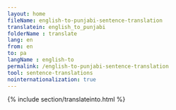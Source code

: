 ```yaml
---
layout: home
fileName: english-to-punjabi-sentence-translation
translatein: english_to_punjabi
folderName : translate
lang: en
from: en
to: pa
langName : english-to
permalink: /english-to-punjabi-sentence-translation
tool: sentence-translations
nointernationalization: true
---
```

{% include section/translateinto.html %}
